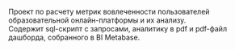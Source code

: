 Проект по расчету метрик вовлеченности пользователей образовательной онлайн-платформы и их анализу.  
Содержит sql-скрипт с запросами, аналитику в pdf и pdf-файл дашборда, собранного в BI Metabase.
